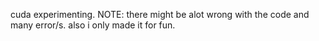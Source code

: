 cuda experimenting. NOTE: there might be alot wrong with the code and many error/s. also i only made it for fun.
